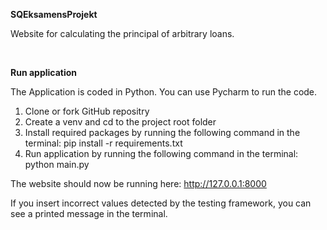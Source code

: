 **SQEksamensProjekt**

Website for calculating the principal of arbitrary loans.

<br>

**Run application**

The Application is coded in Python. You can use Pycharm to run the code.

1) Clone or fork GitHub repositry
2) Create a venv and cd to the project root folder
3) Install required packages by running the following command in the terminal: pip install -r requirements.txt
4) Run application by running the following command in the terminal: python main.py

The website should now be running here: http://127.0.0.1:8000 

If you insert incorrect values detected by the testing framework, you can see a printed message in the terminal.
